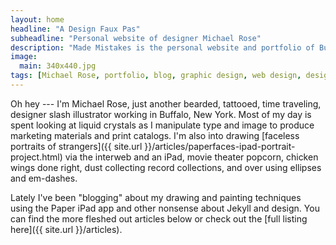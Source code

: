 ```yaml
---
layout: home
headline: "A Design Faux Pas"
subheadline: "Personal website of designer Michael Rose"
description: "Made Mistakes is the personal website and portfolio of Buffalo NY designer &amp; illustrator Michael Rose."
image: 
  main: 340x440.jpg
tags: [Michael Rose, portfolio, blog, graphic design, web design, designer, Buffalo, New York, mmistakes]
---
```


Oh hey --- I'm Michael Rose, just another bearded, tattooed, time traveling, designer slash illustrator working in Buffalo, New York. Most of my day is spent looking at liquid crystals as I manipulate type and image to produce marketing materials and print catalogs. I'm also into drawing [faceless portraits of strangers]({{ site.url }}/articles/paperfaces-ipad-portrait-project.html) via the interweb and an iPad, movie theater popcorn, chicken wings done right, dust collecting record collections, and over using ellipses and em-dashes.

Lately I've been "blogging" about my drawing and painting techniques using the Paper iPad app and other nonsense about Jekyll and design. You can find the more fleshed out articles below or check out the [full listing here]({{ site.url }}/articles).